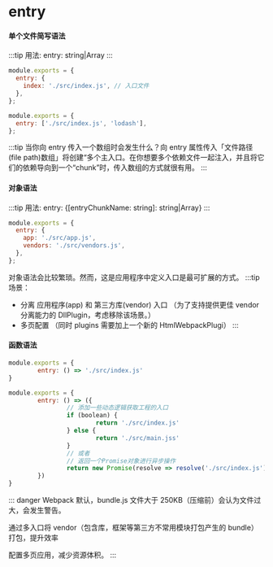 # entry

#### 单个文件简写语法

:::tip
用法: entry: string|Array
:::

```js
module.exports = {
  entry: {
    index: './src/index.js', // 入口文件
  },
};
```

```js
module.exports = {
  entry: ['./src/index.js', 'lodash'],
};
```

:::tip
当你向 entry 传入一个数组时会发生什么？向 entry 属性传入「文件路径(file path)数组」将创建“多个主入口。在你想要多个依赖文件一起注入，并且将它们的依赖导向到一个“chunk”时，传入数组的方式就很有用。
:::

#### 对象语法

:::tip
用法: entry: {[entryChunkName: string]: string|Array}
:::

```js
module.exports = {
  entry: {
    app: './src/app.js',
    vendors: './src/vendors.js',
  },
};
```

对象语法会比较繁琐。然而，这是应用程序中定义入口是最可扩展的方式。
:::tip
场景：

- 分离 应用程序(app) 和 第三方库(vendor) 入口 （为了支持提供更佳 vendor 分离能力的 DllPlugin，考虑移除该场景。）
- 多页配置 （同时 plugins 需要加上一个新的 HtmlWebpackPlugi）
  :::

#### 函数语法

```js
module.exports = {
        entry: () => './src/index.js'
}

module.exports = {
        entry: () => ({
                // 添加一些动态逻辑获取工程的入口
                if (boolean) {
                        return './src/index.js'
                } else {
                        return './src/main.jss'
                }
                // 或者
                // 返回一个Promise对象进行异步操作
                return new Promise(resolve => resolve('./src/index.js'));
        })
}
```

::: danger
Webpack 默认，bundle.js 文件大于 250KB（压缩前）会认为文件过大，会发生警告。

通过多入口将 vendor（包含库，框架等第三方不常用模块打包产生的 bundle）打包，提升效率

配置多页应用，减少资源体积。
:::

